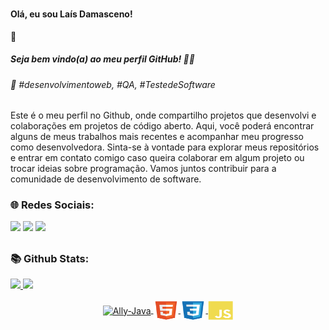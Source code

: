 ### <h4> Olá, eu sou Laís Damasceno!</h4> 🌱
 <h5> Seja bem vindo(a) ao meu perfil GitHub! 👋🏻 </h5>  
<h4></h4>          
<h6> 💫 #desenvolvimentoweb, #QA, #TestedeSoftware </h6>
   
## 

Este é o meu perfil no Github, onde compartilho projetos que desenvolvi e colaborações em projetos de código aberto. Aqui, você poderá encontrar alguns de meus trabalhos mais recentes e acompanhar meu progresso como desenvolvedora. Sinta-se à vontade para explorar meus repositórios e entrar em contato comigo caso queira colaborar em algum projeto ou trocar ideias sobre programação. Vamos juntos contribuir para a comunidade de desenvolvimento de software.

  
<h3> 🌐 Redes Sociais: <br></h3> 

<div>  

  <div> 
   <a href="https://www.linkedin.com/in/la%C3%ADs-damasceno/" target="_blank"><img src="https://img.shields.io/badge/Telegram-2CA5E0?style=for-the-badge&logo=telegram&logoColor=white" target="_blank"></a> 
  <a href="https://www.instagram.com/damascenoal/" target="_blank"><img src="https://img.shields.io/badge/-Instagram-%23E4405F?style=for-the-badge&logo=instagram&logoColor=white" target="_blank"></a>
  <a href="https://www.linkedin.com/in/la%C3%ADs-damasceno/" target="_blank"><img src="https://img.shields.io/badge/-LinkedIn-%230077B5?style=for-the-badge&logo=linkedin&logoColor=white" target="_blank"></a>

 
##
 
<h3> 📚 Github Stats: <br></h3>
  
<div>
  <a href="[https://github.com/Damascenolais](https://github.com/Damascenolais)"> 
  <img height="170em" src="https://github-readme-stats.vercel.app/api?username=Damascenolais&show_icons=true&theme=tokyonight&include_all_commits=true&count_private=true"/>
  <img height="150em" src="https://github-readme-stats.vercel.app/api/top-langs/?username=Damascenolais&layout=compact&langs_count=16&theme=tokyonight"/>
</div>

<br>
  
<div align="center" style="display: inline_block">
  <img align="center" alt="Ally-Java" height="40" width="50" src="https://cdn.jsdelivr.net/gh/devicons/devicon/icons/java/java-original.svg" />
  <img align="center" alt="Ally-HTML" height="30" width="40" src="https://raw.githubusercontent.com/devicons/devicon/master/icons/html5/html5-original.svg">
  <img align="center" alt="Ally-CSS" height="30" width="40" src="https://raw.githubusercontent.com/devicons/devicon/master/icons/css3/css3-original.svg">
  <img align="center" alt="Ally-Js" height="30" width="40" src="https://raw.githubusercontent.com/devicons/devicon/master/icons/javascript/javascript-plain.svg">
</div>







<!--
**Damascenolais/damascenolais** is a ✨ _special_ ✨ repository because its `README.md` (this file) appears on your GitHub profile.

Here are some ideas to get you started:

- 🔭 I’m currently working on ...
- 🌱 I’m currently learning ...
- 👯 I’m looking to collaborate on ...
- 🤔 I’m looking for help with ...
- 💬 Ask me about ...
- 📫 How to reach me: ...
- 😄 Pronouns: ...
- ⚡ Fun fact: ...
-->
